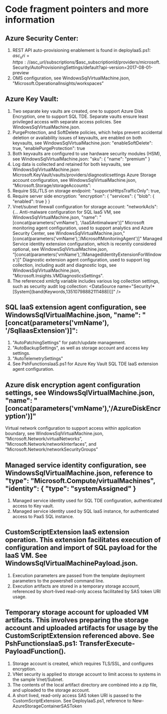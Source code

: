 # Code fragment pointers and more information

## Azure Security Center:
1.	REST API auto-provisioning enablement is found in deployIaaS.ps1:
$asc_uri = https://$asc_url/subscriptions/$asc_subscriptionId/providers/microsoft.Security/AutoProvisioningSettings/default?api-version=2017-08-01-preview
2.	OMS configuration, see WindowsSqlVirtualMachine.json, "Microsoft.OperationalInsights/workspaces”

## Azure Key Vault:
1.	Two separate key vaults are created, one to support Azure Disk Encryption, one to support SQL TDE.  Separate vaults ensure least privileged access with separate access policies.  See WindowsSqlVirtualMachine.json.
2.	PurgeProtection, and SoftDelete policies, which helps prevent accidental deletion or availability issues of keyvaults, are enabled on both keyvaults, see WindowsSqlVirtualMachine.json:
        "enableSoftDelete": true, "enablePurgeProtection": true
3.	Both keyvaults are configured to use hardware security modules (HSM), see WindowsSqlVirtualMachine.json:
        "sku": { "name": "premium" }
4.	Log data is collected and retained for both keyvaults, see WindowsSqlVirtualMachine.json:
Microsoft.KeyVault/vaults/providers/diagnosticsettings
Azure Storage account configuration, see WindowsSqlVirtualMachine.json, “Microsoft.Storage/storageAccounts”:
1.	Require SSL/TLS on storage endpoint:
"supportsHttpsTrafficOnly": true,
2.	Require server side encryption:
        "encryption": { "services": {  "blob": {  "enabled": true }  }
3.	Vnet/subnet firewall configuration for storage account:
       "networkAcls": {…
Anti-malware configuration for SQL IaaS VM, see WindowsSqlVirtualMachine.json, "name": "[concat(parameters('vmName'), '/IaaSAntimalware')]”
Microsoft monitoring agent configuration, used to support analytics and Azure Security Center, see WindowsSqlVirtualMachine.json,"[concat(parameters('vmName'),'/MicrosoftMonitoringAgent')]"
Managed Service identity extension configuration, which is recently considered optional, see WindowsSqlVirtualMachine.json, “[concat(parameters('vmName'),'/ManagedIdentityExtensionForWindows')]"
Diagnostic extension agent configuration, used to support log collection, including audit and diagnostic logs, see WindowsSqlVirtualMachine.json, "Microsoft.Insights.VMDiagnosticsSettings".
1.	The referenced xmlcfg variable includes various log collection settings, such as security audit log collection: <DataSource name=\"Security!*[System[(band(Keywords,13510798882111488))]]\" />

## SQL IaaS extension agent configuration, see WindowsSqlVirtualMachine.json, "name": "[concat(parameters('vmName'), '/SqlIaasExtension')]":
1.	"AutoPatchingSettings" for patch/update management.
2.	"AutoBackupSettings", as well as storage account and access key settings.
3.	"AutoTelemetrySettings"
4.	See PshFunctionsIaaS.ps1 for Azure Key Vault SQL TDE IaaS extension agent configuration.

## Azure disk encryption agent configuration settings, see WindowsSqlVirtualMachine.json, "name": "[concat(parameters('vmName'),'/AzureDiskEncryption')]"

Virtual network configuration to support access within application boundary, see WindowsSqlVirtualMachine.json, “Microsoft.Network/virtualNetworks”, “Microsoft.Network/networkInterfaces”, and “Microsoft.Network/networkSecurityGroups”

## Managed service identity configuration, see WindowsSqlVirtualMachine.json, reference to "type": "Microsoft.Compute/virtualMachines",  "identity": {  "type": "systemAssigned"  }
1.	Managed service identity used for SQL TDE configuration, authenticated access to Key vault.
2.	Managed service identity used by SQL IaaS instance, for authenticated access to PaaS SQL instance.

## CustomScriptExtension IaaS extension operation.  This extension facilitates execution of configuration and import of SQL payload for the IaaS VM.  See WindowsSqlVirtualMachinePayload.json.
1.	Execution parameters are passed from the template deployment parameters to the powershell command line.
2.	Execution artifacts are stored in a temporary storage account, referenced by short-lived read-only access facilitated by SAS token URI usage.

## Temporary storage account for uploaded VM artifacts.  This involves preparing the storage account and uploaded artifacts for usage by the CustomScriptExtension referenced above.  See PshFunctionsIaaS.ps1: TransferExecute-PayloadFunction().
1.	Storage account is created, which requires TLS/SSL, and configures encryption.
2.	VNet security is applied to storage account to limit access to systems in the sample Vnet/Subnet.
3.	The contents of the local artifact directory are combined into a zip file, and uploaded to the storage account.
4.	A short lived, read-only access SAS token URI is passed to the CustomScriptExtension.  See DeployIaaS.ps1, reference to New-AzureStorageContainerSASToken
